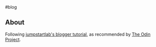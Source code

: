 <!-- # README

* Ruby version

* System dependencies

* Configuration

* Database creation

* Database initialization

* How to run the test suite

* Services (job queues, cache servers, search engines, etc.)

* Deployment instructions -->

#blog

## About

Following [jumpstartlab's blogger tutorial](http://tutorials.jumpstartlab.com/projects/blogger.html), as recommended by [The Odin Project](https://www.theodinproject.com/courses/ruby-on-rails/lessons/getting-your-feet-wet). 

<!-- ## Current status

Up and running with `rails new blogger`

set up postgres

created Article model with `bin/rails generate model Article` and added two columns inside the `db/migrate/(timestamp)_create_articles.rb` file

ran the migration `bin/rake db:migrate`

added sample data to db

created object `a = Article.new`

added sample data `a.title = "title"` and `a.body = "body"`

saved sample data `a.save`

added articles route

`bin/rails generate controller articles`

created template

added navigation

created template

styled -->
